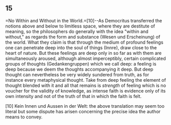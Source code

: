 ## 15

=No Within and Without in the World.=[10]--As Democritus transferred the
notions above and below to limitless space, where they are destitute of
meaning, so the philosophers do generally with the idea "within and
without," as regards the form and substance (Wesen und Erscheinung) of
the world. What they claim is that through the medium of profound
feelings one can penetrate deep into the soul of things (Innre), draw
close to the heart of nature. But these feelings are deep only in so far
as with them are simultaneously aroused, although almost imperceptibly,
certain complicated groups of thoughts (Gedankengruppen) which we call
deep: a feeling is deep because we deem the thoughts accompanying it
deep. But deep thought can nevertheless be very widely sundered from
truth, as for instance every metaphysical thought. Take from deep
feeling the element of thought blended with it and all that remains is
_strength_ of feeling which is no voucher for the validity of
knowledge, as intense faith is evidence only of its own intensity and
not of the truth of that in which the faith is felt.

[10] Kein Innen und Aussen in der Welt: the above translation may seem
too literal but some dispute has arisen concerning the precise idea the
author means to convey.



